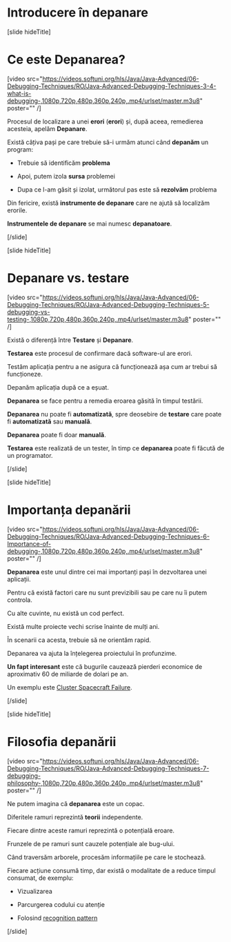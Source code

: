 # Introducere în depanare

[slide hideTitle]

# Ce este Depanarea?

[video src="https://videos.softuni.org/hls/Java/Java-Advanced/06-Debugging-Techniques/RO/Java-Advanced-Debugging-Techniques-3-4-what-is-debugging-,1080p,720p,480p,360p,240p,.mp4/urlset/master.m3u8" poster="" /]

Procesul de localizare a unei **erori** (**erori**) și, după aceea, remedierea acesteia, apelăm **Depanare**.

Există câțiva pași pe care trebuie să-i urmăm atunci când **depanăm** un program:

- Trebuie să identificăm **problema**

- Apoi, putem izola **sursa** problemei

- Dupa ce l-am găsit și izolat, următorul pas este să **rezolvăm** problema

Din fericire, există **instrumente de depanare** care ne ajută să localizăm erorile.

**Instrumentele de depanare** se mai numesc **depanatoare**.

[/slide]

[slide hideTitle]

# Depanare vs. testare

[video src="https://videos.softuni.org/hls/Java/Java-Advanced/06-Debugging-Techniques/RO/Java-Advanced-Debugging-Techniques-5-debugging-vs-testing-,1080p,720p,480p,360p,240p,.mp4/urlset/master.m3u8" poster="" /]

Există o diferență între **Testare** și **Depanare**.

**Testarea** este procesul de confirmare dacă software-ul are erori.

Testăm aplicația pentru a ne asigura că funcționează așa cum ar trebui să funcționeze.

Depanăm aplicația după ce a eșuat.

**Depanarea** se face pentru a remedia eroarea găsită în timpul testării.

**Depanarea** nu poate fi **automatizată**, spre deosebire de **testare** care poate fi **automatizată** sau **manuală**.

**Depanarea** poate fi doar **manuală**.

**Testarea** este realizată de un tester, în timp ce **depanarea** poate fi făcută de un programator.

[/slide]

[slide hideTitle]

# Importanța depanării

[video src="https://videos.softuni.org/hls/Java/Java-Advanced/06-Debugging-Techniques/RO/Java-Advanced-Debugging-Techniques-6-Importance-of-debugging-,1080p,720p,480p,360p,240p,.mp4/urlset/master.m3u8" poster="" /]

**Depanarea** este unul dintre cei mai importanți pași în dezvoltarea unei aplicații.

Pentru că există factori care nu sunt previzibili sau pe care nu îi putem controla.

Cu alte cuvinte, nu există un cod perfect.

Există multe proiecte vechi scrise înainte de mulți ani.

În scenarii ca acesta, trebuie să ne orientăm rapid.

Depanarea va ajuta la înțelegerea proiectului în profunzime.

**Un fapt interesant** este că bugurile cauzează pierderi economice de aproximativ 60 de miliarde de dolari pe an.

Un exemplu este [Cluster Spacecraft Failure](https://en.wikipedia.org/wiki/Cluster_(spacecraft)#Launch_failure).

[/slide]

[slide hideTitle]

# Filosofia depanării

[video src="https://videos.softuni.org/hls/Java/Java-Advanced/06-Debugging-Techniques/RO/Java-Advanced-Debugging-Techniques-7-debugging-philosophy-,1080p,720p,480p,360p,240p,.mp4/urlset/master.m3u8" poster="" /]

Ne putem imagina că **depanarea** este un copac.

Diferitele ramuri reprezintă **teorii** independente.

Fiecare dintre aceste ramuri reprezintă o potențială eroare.

Frunzele de pe ramuri sunt cauzele potențiale ale bug-ului.

Când traversăm arborele, procesăm informațiile pe care le stochează.

Fiecare acțiune consumă timp, dar există o modalitate de a reduce timpul consumat, de exemplu:

- Vizualizarea

- Parcurgerea codului cu atenție

- Folosind [recognition pattern](https://en.wikipedia.org/wiki/Pattern_recognition)

[/slide]
